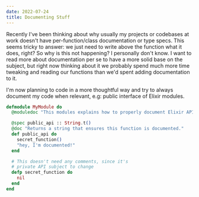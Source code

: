 ```yaml
---
date: 2022-07-24
title: Documenting Stuff
---
```


Recently I've been thinking about why usually my projects or codebases at work
doesn't have per-function/class documentation or type specs. This seems tricky
to answer: we just need to write above the function what it does, right? So why
is this not happening? I personally don't know. I want to read more about
documentation per se to have a more solid base on the subject, but right now
thinking about it we probably spend much more time tweaking and reading our
functions than we'd spent adding documentation to it.

I'm now planning to code in a more thoughtful way and try to always document my
code when relevant, e.g: public interface of Elixir modules.

```elixir
defmodule MyModule do
  @moduledoc "This modules explains how to properly document Elixir APIs"

  @spec public_api :: String.t()
  @doc "Returns a string that ensures this function is documented."
  def public_api do
    secret_function()
    "hey, I'm documented!"
  end

  # This doesn't need any comments, since it's
  # private API subject to change
  defp secret_function do
    nil
  end
end
```
